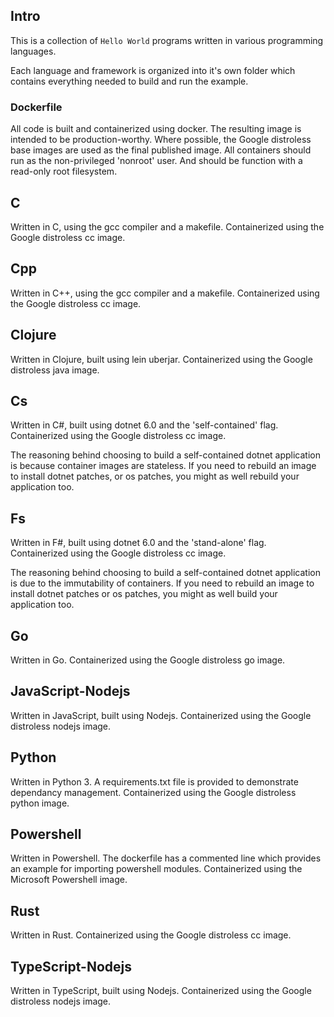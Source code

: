## Intro

This is a collection of `Hello World` programs written in various programming languages.

Each language and framework is organized into it's own folder which contains everything needed to build and run the example.

### Dockerfile
All code is built and containerized using docker. The resulting image is intended to be production-worthy. Where possible, the Google distroless base images are used as the final published image. All containers should run as the non-privileged 'nonroot' user. And should be function with a read-only root filesystem.

## C

Written in C, using the gcc compiler and a makefile. Containerized using the Google distroless cc image.

## Cpp

Written in C++, using the gcc compiler and a makefile. Containerized using the Google distroless cc image.

## Clojure

Written in Clojure, built using lein uberjar. Containerized using the Google distroless java image.

## Cs

Written in C#, built using dotnet 6.0 and the 'self-contained' flag. Containerized using the Google distroless cc image.

The reasoning behind choosing to build a self-contained dotnet application is because container images are stateless. If you need to rebuild an image to install dotnet patches, or os patches, you might as well rebuild your application too.

## Fs

Written in F#, built using dotnet 6.0 and the 'stand-alone' flag. Containerized using the Google distroless cc image.

The reasoning behind choosing to build a self-contained dotnet application is due to the immutability of containers. If you need to rebuild an image to install dotnet patches or os patches, you might as well build your application too.

## Go

Written in Go. Containerized using the Google distroless go image.

## JavaScript-Nodejs

Written in JavaScript, built using Nodejs. Containerized using the Google distroless nodejs image.

## Python

Written in Python 3. A requirements.txt file is provided to demonstrate dependancy management. Containerized using the Google distroless python image.

## Powershell

Written in Powershell. The dockerfile has a commented line which provides an example for importing powershell modules. Containerized using the Microsoft Powershell image.

## Rust

Written in Rust. Containerized using the Google distroless cc image.

## TypeScript-Nodejs

Written in TypeScript, built using Nodejs. Containerized using the Google distroless nodejs image.
